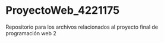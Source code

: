 # ProyectoWeb_4221175
Repositorio para los archivos relacionados al proyecto final de programación web 2
